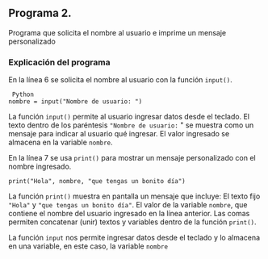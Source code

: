 ## Programa 2.
Programa que solicita el nombre al usuario e imprime un mensaje personalizado

### Explicación del programa
En la línea 6 se solicita el nombre al usuario con la función `input()`.
```
 Python
nombre = input("Nombre de usuario: ")  
```
La función `input()` permite al usuario ingresar datos desde el teclado.
El texto dentro de los paréntesis `"Nombre de usuario:` " se muestra como un mensaje para indicar al usuario qué ingresar.
El valor ingresado se almacena en la variable `nombre`.

En la línea 7 se usa `print()` para mostrar un mensaje personalizado con el nombre ingresado.
```
print("Hola", nombre, "que tengas un bonito día")
```
La función `print()` muestra en pantalla un mensaje que incluye:
El texto fijo `"Hola"` y `"que tengas un bonito día"`.
El valor de la variable `nombre`, que contiene el nombre del usuario ingresado en la línea anterior.
Las comas permiten concatenar (unir) textos y variables dentro de la función `print()`.

La función `input` nos permite ingresar datos desde el teclado y lo almacena en una variable, en este caso, la variable `nombre`




